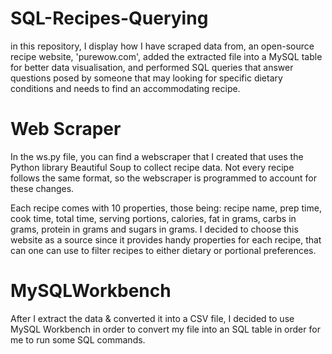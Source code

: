 # SQL-Recipes-Querying
in this repository, I display how I have scraped data from, an open-source recipe website, 'purewow.com', added the extracted file into a MySQL table for better data visualisation, and performed SQL queries that answer questions posed by someone that may looking for specific dietary conditions and needs to find an accommodating recipe.

# Web Scraper
In the ws.py file, you can find a webscraper that I created that uses the Python library Beautiful Soup to collect recipe data. Not every recipe follows the same format, so the webscraper is programmed to account for these changes.

Each recipe comes with 10 properties, those being: recipe name, prep time, cook time, total time, serving portions, calories, fat in grams, carbs in grams, protein in grams and sugars in grams. I decided to choose this website as a source since it provides handy properties for each recipe, that can one can use to filter recipes to either dietary or portional preferences.

# MySQLWorkbench
After I extract the data & converted it into a CSV file, I decided to use MySQL Workbench in order to convert my file into an SQL table in order for me to run some SQL commands.
